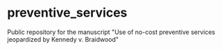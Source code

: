 # preventive_services

Public repository for the manuscript "Use of no-cost preventive services jeopardized by Kennedy v. Braidwood"
